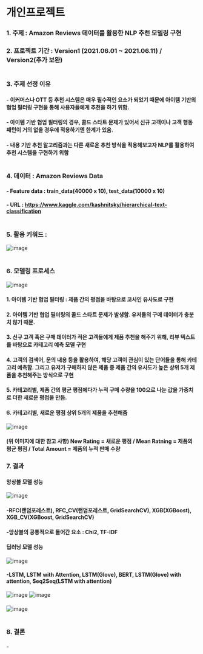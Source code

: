 # 개인프로젝트
### 1. 주제 : Amazon Reviews 데이터를 활용한 NLP 추천 모델링 구현
### 2. 프로젝트 기간 : Version1 (2021.06.01 ~ 2021.06.11) / Version2(추가 보완)
#
### 3. 주제 선정 이유 
#### - 이커머스나 OTT 등 추천 시스템은 매우 필수적인 요소가 되었기 때문에 아이템 기반의 협업 필터링 구현을 통해 사용자들에게 추천을 하기 위함.
#### - 아이템 기반 협업 필터링의 경우, 콜드 스타트 문제가 있어서 신규 고객이나 고객 행동 패턴이 거의 없을 경우에 적용하기엔 한계가 있음. 
#### - 내용 기반 추천 알고리즘과는 다른 새로운 추천 방식을 적용해보고자 NLP를 활용하여 추천 시스템을 구현하기 위함
#  
### 4. 데이터 : Amazon Reviews Data 
#### - Feature data : train_data(40000 x 10), test_data(10000 x 10)
#### - URL : https://www.kaggle.com/kashnitsky/hierarchical-text-classification
#     
### 5. 활용 키워드 :
![image](https://user-images.githubusercontent.com/76590396/127207796-ca8201c5-ed94-46cc-a310-5ef56d44211d.png)
#  
### 6. 모델링 프로세스
![image](https://user-images.githubusercontent.com/76590396/127205894-3caa2d24-7efa-4f1a-a343-db822b5332fa.png)


#### 1. 아이템 기반 협업 필터링 : 제품 간의 평점을 바탕으로 코사인 유사도로 구현
#### 2. 아이템 기반 협업 필터링의 콜드 스타트 문제가 발생함. 유저들의 구매 데이터가 충분치 않기 때문.
#### 3. 신규 고객 혹은 구매 데이터가 적은 고객들에게 제품 추천을 해주기 위해, 리뷰 텍스트를 바탕으로 카테고리 예측 모델 구현
#### 4. 고객의 검색어, 문의 내용 등을 활용하여, 해당 고객이 관심이 있는 단어들을 통해 카테고리 예측함. 그리고 유저가 구매하지 않은 제품 중 제품 간의 유사도가 높은 상위 5개 제품을 추천해주는 방식으로 구현
#### 5. 카테고리별, 제품 간의 평균 평점에다가 누적 구매 수량을 100으로 나눈 값을 가중치로 더한 새로운 평점을 만듬.
#### 6. 카테고리별, 새로운 평점 상위 5개의 제품을 추천해줌

![image](https://user-images.githubusercontent.com/76590396/127203202-3157dae2-5ceb-4291-beb4-e369905d253a.png)
#### (위 이미지에 대한 참고 사항) New Rating = 새로운 평점 / Mean Ratning = 제품의 평균 평점 / Total Amount = 제품의 누적 판매 수량
### 7. 결과
#### 앙상블 모델 성능
![image](https://user-images.githubusercontent.com/76590396/127200424-3ee73e96-cbba-43dd-9a3a-3b87bd2e11f7.png)
#### -RFC(랜덤포레스트), RFC_CV(랜덤포레스트, GridSearchCV), XGB(XGBoost), XGB_CV(XGBoost, GridSearchCV)
#### -앙상블의 공통적으로 들어간 요소 : Chi2, TF-IDF

#### 딥러닝 모델 성능
![image](https://user-images.githubusercontent.com/76590396/127201121-828f6530-4bad-4c39-9f47-015dc7e604a3.png)
#### -LSTM, LSTM with Attention, LSTM(Glove), BERT, LSTM(Glove) with attention, Seq2Seq(LSTM with attention)
![image](https://user-images.githubusercontent.com/76590396/127201253-a5b87f31-6a3d-4fbf-a240-036443d45be6.png)
![image](https://user-images.githubusercontent.com/76590396/127201284-6d20849d-799e-427f-aee2-289a5bca1d1d.png)
####     
![image](https://user-images.githubusercontent.com/76590396/127204318-b4b88265-6ff0-4223-aa59-77baf0f2ea7b.png)
#
### 8. 결론
#### - 
